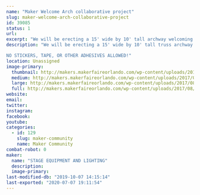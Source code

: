 ```yaml
---
name: "Maker Welcome Arch collaborative project"
slug: maker-welcome-arch-collaborative-project
id: 39085
status: 1
url: 
excerpt: "We will be erecting a 15' wide by 10' tall archway welcoming makers and attendees, we invite you to help make it pretty!"
description: "We will be erecting a 15' wide by 10' tall truss archway welcoming makers and attendees, we invite you to help make it pretty!  Bring your additions to the arch and attach them via cable ties so we have a beautiful maker made entrance way.

NO STICKERS, TAPE, OR OTHER ADHESIVES ALLOWED!"
location: Unassigned
image-primary:
  thumbnail: http://makers.makerfaireorlando.com/wp-content/uploads/2017/08/Welcome_arch-150x150.jpg
  medium: http://makers.makerfaireorlando.com/wp-content/uploads/2017/08/Welcome_arch-300x255.jpg
  large: http://makers.makerfaireorlando.com/wp-content/uploads/2017/08/Welcome_arch-1024x869.jpg
  full: http://makers.makerfaireorlando.com/wp-content/uploads/2017/08/Welcome_arch.jpg
website: 
email: 
twitter: 
instagram: 
facebook: 
youtube: 
categories:
  - id: 129
    slug: maker-community
    name: Maker Community
combat-robot: 0
maker:
  name: "STAGE EQUIPMENT AND LIGHTING"
  description:
  image-primary: 
last-modified-db: "2019-10-07 14:15:14"
last-exported: "2020-07-07 19:11:54"
---
```

